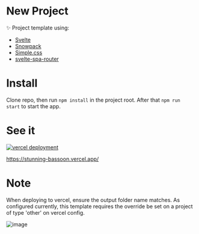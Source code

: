 # New Project

✨ Project template using:

- [Svelte](https://svelte.dev)
- [Snowpack](https://snowpack.dev/)
- [Simple.css](https://simplecss.org/)
- [svelte-spa-router](https://github.com/ItalyPaleAle/svelte-spa-router)

# Install

Clone repo, then run `npm install` in the project root. After that `npm run start` to start the app.

# See it

[![vercel deployment](https://therealsujitk-vercel-badge.vercel.app/?app=stunning-bassoon&style=for-the-badge)](https://stunning-bassoon.vercel.app/)

https://stunning-bassoon.vercel.app/

# Note

When deploying to vercel, ensure the output folder name matches. As configured currently, this template requires the override be set on a project of type 'other' on vercel config.

![image](https://user-images.githubusercontent.com/7390156/165202229-99bf3c00-2c8a-4185-84b4-c0ed31a87c15.png)
